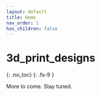 ```yaml
---
layout: default
title: Home
nav_order: 1
has_children: false
---
```

# 3d_print_designs
{: .no_toc}
{: .fs-9 }

More to come. Stay tuned. 